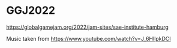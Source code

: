 # GGJ2022

https://globalgamejam.org/2022/jam-sites/sae-institute-hamburg

Music taken from https://www.youtube.com/watch?v=J_6HIlpkDCI
